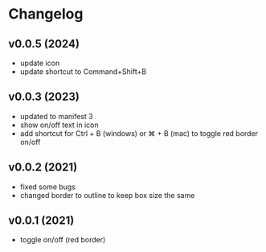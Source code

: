# Changelog

## v0.0.5 (2024)

- update icon
- update shortcut to Command+Shift+B

## v0.0.3 (2023)

- updated to manifest 3
- show on/off text in icon
- add shortcut for Ctrl + B (windows) or ⌘ + B (mac) to toggle red border on/off

## v0.0.2 (2021)

- fixed some bugs
- changed border to outline to keep box size the same

## v0.0.1 (2021)

- toggle on/off (red border)
